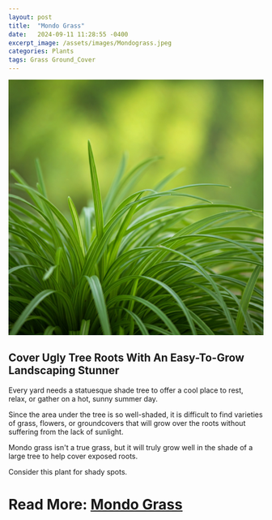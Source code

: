 ```yaml
---
layout: post
title:  "Mondo Grass"
date:   2024-09-11 11:28:55 -0400
excerpt_image: /assets/images/Mondograss.jpeg
categories: Plants
tags: Grass Ground_Cover
---
```


<img src="/assets/images/Mondograss.jpeg">

## Cover Ugly Tree Roots With An Easy-To-Grow Landscaping Stunner

Every yard needs a statuesque shade tree to offer a cool place to rest, relax, or gather on a hot, sunny summer day.

Since the area under the tree is so well-shaded, it is difficult to find varieties of grass, flowers, or groundcovers that will grow over the roots without suffering from the lack of sunlight.

Mondo grass isn't a true grass, but it will truly grow well in the shade of a large tree to help cover exposed roots. 

Consider this plant for shady spots.

# Read More: [Mondo Grass](https://www.housedigest.com/1658246/cover-tree-roots-mondo-grass/)